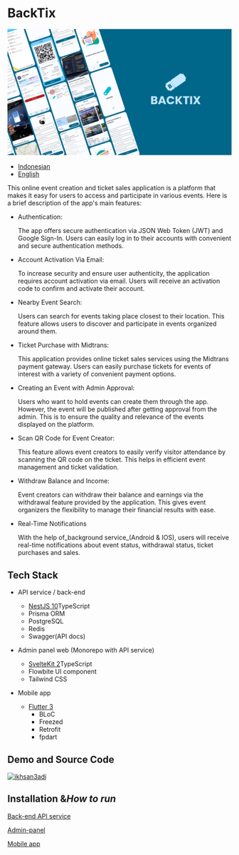 # BackTix

<img src="assets/banner.png">

-   [Indonesian](README.md)
-   [English](README.en.md)

This online event creation and ticket sales application is a platform that makes it easy for users to access and participate in various events. Here is a brief description of the app's main features:

-   Authentication:

    The app offers secure authentication via JSON Web Token (JWT) and Google Sign-In. Users can easily log in to their accounts with convenient and secure authentication methods.

-   Account Activation Via Email:

    To increase security and ensure user authenticity, the application requires account activation via email. Users will receive an activation code to confirm and activate their account.

-   Nearby Event Search:

    Users can search for events taking place closest to their location. This feature allows users to discover and participate in events organized around them.

-   Ticket Purchase with Midtrans:

    This application provides online ticket sales services using the Midtrans payment gateway. Users can easily purchase tickets for events of interest with a variety of convenient payment options.

-   Creating an Event with Admin Approval:

    Users who want to hold events can create them through the app. However, the event will be published after getting approval from the admin. This is to ensure the quality and relevance of the events displayed on the platform.

-   Scan QR Code for Event Creator:

    This feature allows event creators to easily verify visitor attendance by scanning the QR code on the ticket. This helps in efficient event management and ticket validation.

-   Withdraw Balance and Income:

    Event creators can withdraw their balance and earnings via the withdrawal feature provided by the application. This gives event organizers the flexibility to manage their financial results with ease.

-   Real-Time Notifications

    With the help of_background service_(Android & IOS), users will receive real-time notifications about event status, withdrawal status, ticket purchases and sales.

## Tech Stack

-   API service / back-end

    -   [NestJS 10](https://nestjs.com/)TypeScript
    -   Prisma ORM
    -   PostgreSQL
    -   Redis
    -   Swagger(API docs)

-   Admin panel web (Monorepo with API service)

    -   [SvelteKit 2](https://kit.svelte.dev/)TypeScript
    -   Flowbite UI component
    -   Tailwind CSS

-   Mobile app

    -   [Flutter 3](https://flutter.dev/)
        -   BLoC
        -   Freezed
        -   Retrofit
        -   fpdart

## Demo and Source Code

<a href="https://t.me/ikhsan3adi">
  <img height='25em' src="https://img.shields.io/badge/Telegram-2CA5E0?style=for-the-badge&logo=telegram&logoColor=white" title="ikhsan3adi" />
</a>

## Installation &_How to run_

[Back-end API service](docs/api-service.md)

[Admin-panel](docs/admin-panel.md)

[Mobile app](docs/mobile-app.md)
